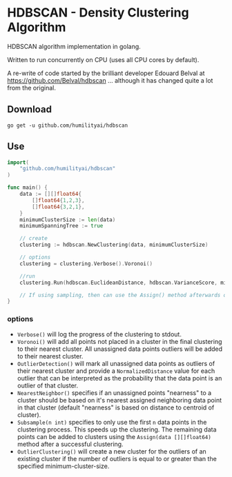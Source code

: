# HDBSCAN - Density Clustering Algorithm

HDBSCAN algorithm implementation in golang.

Written to run concurrently on CPU (uses all CPU cores by default).

A re-write of code started by the brilliant developer Edouard Belval at https://github.com/Belval/hdbscan  ... although it has changed quite a lot from the original.

## Download

`go get -u github.com/humilityai/hdbscan`

## Use

```go
import(
    "github.com/humilityai/hdbscan"
)

func main() {
    data := [][]float64{
        []float64{1,2,3},
        []float64{3,2,1},
    }
    minimumClusterSize := len(data)
    minimumSpanningTree := true

    // create
    clustering := hdbscan.NewClustering(data, minimumClusterSize)

    // options
    clustering = clustering.Verbose().Voronoi()

    //run
    clustering.Run(hdbscan.EuclideanDistance, hdbscan.VarianceScore, minimumSpanningTree)

    // If using sampling, then can use the Assign() method afterwards on the total dataset.
}
```

### options

- `Verbose()` will log the progress of the clustering to stdout.
- `Voronoi()` will add all points not placed in a cluster in the final clustering to their nearest cluster. All unassigned data points outliers will be added to their nearest cluster.
- `OutlierDetection()` will mark all unassigned data points as outliers of their nearest cluster and provide a `NormalizedDistance` value for each outlier that can be interpreted as the probability that the data point is an outlier of that cluster.
- `NearestNeighbor()` specifies if an unassigned points "nearness" to a cluster should be based on it's nearest assigned neighboring data point in that cluster (default "nearness" is based on distance to centroid of cluster).
- `Subsample(n int)` specifies to only use the first `n` data points in the clustering process. This speeds up the clustering. The remaining data points can be added to clusters using the `Assign(data [][]float64)` method after a successful clustering.
- `OutlierClustering()` will create a new cluster for the outliers of an existing cluster if the number of outliers is equal to or greater than the specified minimum-cluster-size.

<!-- TODO: random sampling option -->
